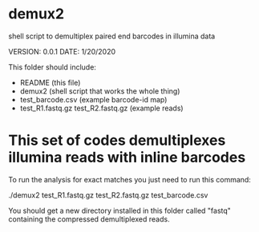 # demux2
shell script to demultiplex paired end barcodes in illumina data

VERSION: 0.0.1
DATE: 1/20/2020

This folder should include:

  + README (this file)
  + demux2 (shell script that works the whole thing)
  + test_barcode.csv (example barcode-id map)
  + test_R1.fastq.gz test_R2.fastq.gz (example reads)


# This set of codes demultiplexes illumina reads with inline barcodes

To run the analysis for exact matches you just need to run this command:

./demux2 test_R1.fastq.gz test_R2.fastq.gz test_barcode.csv

You should get a new directory installed in this folder called "fastq" containing the compressed demultiplexed reads.

